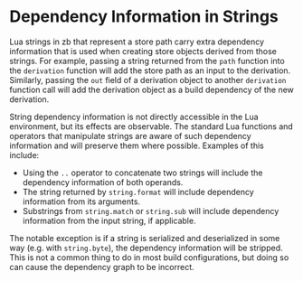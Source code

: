 # Dependency Information in Strings

Lua strings in zb that represent a store path carry extra dependency information
that is used when creating store objects derived from those strings.
For example, passing a string returned from the `path` function
into the `derivation` function will add the store path as an input to the derivation.
Similarly, passing the `out` field of a derivation object to another `derivation` function call
will add the derivation object as a build dependency of the new derivation.

String dependency information is not directly accessible in the Lua environment,
but its effects are observable.
The standard Lua functions and operators that manipulate strings are aware of such dependency information
and will preserve them where possible.
Examples of this include:

- Using the `..` operator to concatenate two strings
  will include the dependency information of both operands.
- The string returned by `string.format` will include dependency information
  from its arguments.
- Substrings from `string.match` or `string.sub` will include dependency information
  from the input string, if applicable.

The notable exception is if a string is serialized and deserialized in some way
(e.g. with `string.byte`), the dependency information will be stripped.
This is not a common thing to do in most build configurations,
but doing so can cause the dependency graph to be incorrect.
